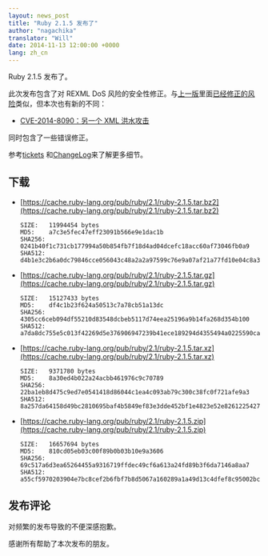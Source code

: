 ```yaml
---
layout: news_post
title: "Ruby 2.1.5 发布了"
author: "nagachika"
translator: "Will"
date: 2014-11-13 12:00:00 +0000
lang: zh_cn
---
```


Ruby 2.1.5 发布了。

此次发布包含了对 REXML DoS 风险的安全性修正。与[上一版](https://www.ruby-lang.org/zh_cn/news/2014/10/27/ruby-1-9-3-p550-is-released/)里面[已经修正的风险](https://www.ruby-lang.org/zh_cn/news/2014/10/27/rexml-dos-cve-2014-8080/)类似，但本次也有新的不同：

* [CVE-2014-8090：另一个 XML 洪水攻击](https://www.ruby-lang.org/zh_cn/news/2014/11/13/rexml-dos-cve-2014-8090/)

同时包含了一些错误修正。

参考[tickets](https://bugs.ruby-lang.org/projects/ruby-21/issues?set_filter=1&amp;status_id=5)
和[ChangeLog](http://svn.ruby-lang.org/repos/ruby/tags/v2_1_5/ChangeLog)来了解更多细节。

## 下载

* [https://cache.ruby-lang.org/pub/ruby/2.1/ruby-2.1.5.tar.bz2](https://cache.ruby-lang.org/pub/ruby/2.1/ruby-2.1.5.tar.bz2)

      SIZE:   11994454 bytes
      MD5:    a7c3e5fec47eff23091b566e9e1dac1b
      SHA256: 0241b40f1c731cb177994a50b854fb7f18d4ad04dcefc18acc60af73046fb0a9
      SHA512: d4b1e3c2b6a0dc79846cce056043c48a2a2a97599c76e9a07af21a77fd10e04c8a34f3a60b6975181bff17b2c452af874fa073ad029549f3203e59095ab70196

* [https://cache.ruby-lang.org/pub/ruby/2.1/ruby-2.1.5.tar.gz](https://cache.ruby-lang.org/pub/ruby/2.1/ruby-2.1.5.tar.gz)

      SIZE:   15127433 bytes
      MD5:    df4c1b23f624a50513c7a78cb51a13dc
      SHA256: 4305cc6ceb094df55210d83548dcbeb5117d74eea25196a9b14fa268d354b100
      SHA512: a7da8dc755e5c013f42269d5e376906947239b41ece189294d4355494a0225590ca73b85261ddd60292934a8c432231c2308ecfa137ed9e347e68a2c1fc866c8

* [https://cache.ruby-lang.org/pub/ruby/2.1/ruby-2.1.5.tar.xz](https://cache.ruby-lang.org/pub/ruby/2.1/ruby-2.1.5.tar.xz)

      SIZE:   9371780 bytes
      MD5:    8a30ed4b022a24acbb461976c9c70789
      SHA256: 22ba1eb8d475c9ed7e0541418d86044c1ea4c093ab79c300c38fc0f721afe9a3
      SHA512: 8a257da64158d49bc2810695baf4b5849ef83e3dde452bf1e4823e52e8261225427d729fce2fb4e9b53d6d17ca9c96d491f242535c2f963738b74f90944e2a0b

* [https://cache.ruby-lang.org/pub/ruby/2.1/ruby-2.1.5.zip](https://cache.ruby-lang.org/pub/ruby/2.1/ruby-2.1.5.zip)

      SIZE:   16657694 bytes
      MD5:    810cd05eb03c00f89b0b03b10e9a3606
      SHA256: 69c517a6d3ea65264455a9316719ffdec49cf6a613a24fd89b3f6da7146a8aa7
      SHA512: a55cf5970203904e7bc8cef2b6fbf7b8d5067a160289a1a49d13c4dfef8c95002bcdf697f5d04d420ef663efad5ee80d5a9e4e7445c4db9a02f9cbc9e4b8444e

## 发布评论

对频繁的发布导致的不便深感抱歉。

感谢所有帮助了本次发布的朋友。
